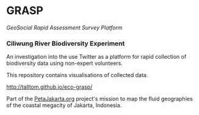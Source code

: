 GRASP
=====
*GeoSocial Rapid Assessment Survey Platform*

### Ciliwung River Biodiversity Experiment
An investigation into the use Twitter as a platform for rapid collection of biodiversity data using non-expert volunteers.

This repository contains visualisations of collected data.

http://talltom.github.io/eco-grasp/

Part of the [PetaJakarta.org](https://petajakarta.org) project's mission to map the fluid geographies of the coastal megacity of Jakarta, Indonesia.
